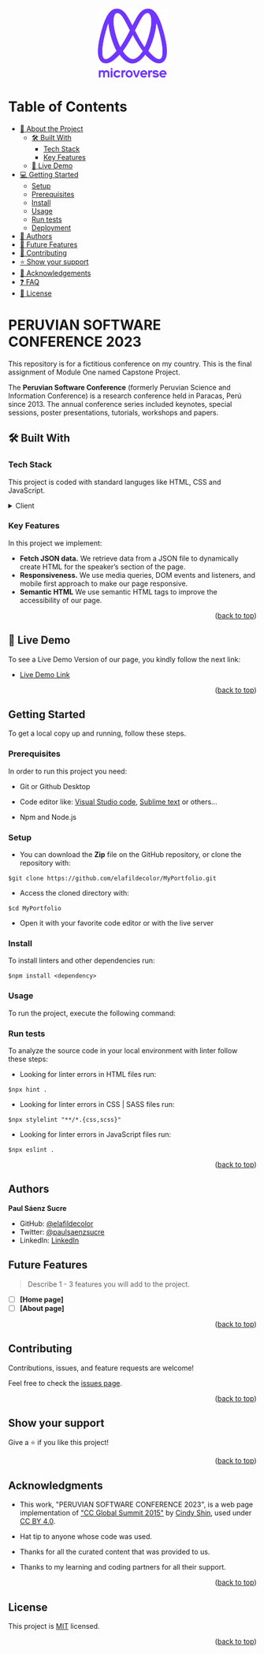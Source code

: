 <style>
  @import url('https://fonts.googleapis.com/css2?family=Inter:wght@400;500;600;700;800&display=swap');

  /*Import box icons*/
  @import url('https://unpkg.com/boxicons@2.1.4/css/boxicons.min.css');

  font-family: 'Inter', sans-serif;
  font-style: normal;
</style>

<a id="readme-top"></a>

<!--
HOW TO USE:
This is an example of how you may give instructions on setting up your project locally.

Modify this file to match your project and remove sections that don't apply.

REQUIRED SECTIONS:
- Table of Contents
- About the Project
  - Built With
  - Live Demo
- Getting Started
- Authors
- Future Features
- Contributing
- Show your support
- Acknowledgements
- License

After you're finished please remove all the comments and instructions!
-->

<div align="center">

  <img src="images/murple_logo.png" alt="logo" width="140"  height="auto" />
  <br/>
<!--
  <h3><b>Microverse README Template</b></h3>
-->
</div>

<!-- TABLE OF CONTENTS -->

# <i class='bx bxs-book bx-spin' style='color:#5e3b03' ></i> Table of Contents

- [📖 About the Project](#about-project)
  - [🛠 Built With](#built-with)
    - [Tech Stack](#tech-stack)
    - [Key Features](#key-features)
  - [🚀 Live Demo](#live-demo)
- [💻 Getting Started](#getting-started)
  - [Setup](#setup)
  - [Prerequisites](#prerequisites)
  - [Install](#install)
  - [Usage](#usage)
  - [Run tests](#run-tests)
  - [Deployment](#deployment)
- [👥 Authors](#authors)
- [🔭 Future Features](#future-features)
- [🤝 Contributing](#contributing)
- [⭐️ Show your support](#support)
- [🙏 Acknowledgements](#acknowledgements)
- [❓ FAQ](#faq)
- [📝 License](#license)

<!-- PROJECT DESCRIPTION -->

# <i class='bx bxs-package bx-fade-up' style='color:#927538' ></i> PERUVIAN SOFTWARE CONFERENCE 2023 <a id="about-project"></a>

This repository is for a fictitious conference on my country. This is the final assignment of Module One named Capstone Project.

The **Peruvian Software Conference** (formerly Peruvian Science and Information Conference) is a research conference held in Paracas, Perú since 2013. The annual conference series included keynotes, special sessions, poster presentations, tutorials, workshops and papers.

## 🛠 Built With <a id="built-with"></a>

### Tech Stack <a id="tech-stack"></a>

This project is coded with standard languges like HTML, CSS and JavaScript.

<details>
  <summary>Client</summary>
  <ul>
    <li><a href="https://html.spec.whatwg.org/multipage/">HTML 5 <i class='bx bxl-html5 bx-tada' style='color:orange' ></i></a></li>
    <li><a href="https://html.spec.whatwg.org/multipage/">CSS 3 <i class='bx bxl-css3 bx-tada' style='color:#23a1de'  ></i></a></li>
    <li><a href="https://html.spec.whatwg.org/multipage/">JavaScript <i class='bx bxl-javascript bx-tada' style='color:#fbee36'  ></i></a></li>
  </ul>
</details>

<!-- Features -->

### Key Features <a id="key-features"></a>

In this project we implement:

- **Fetch JSON data.** We retrieve data from a JSON file to dynamically create HTML for the speaker’s section of the page.
- **Responsiveness.** We use media queries, DOM events and listeners, and mobile first approach to make our page responsive.
- **Semantic HTML** We use semantic HTML tags to improve the accessibility of our page.

<p align="right">(<a href="#readme-top">back to top</a>)</p>

<!-- LIVE DEMO -->

## 🚀 Live Demo <a id="live-demo"></a>

To see a Live Demo Version of our page, you kindly follow the next link:

- [Live Demo Link](https://elafildecolor.github.io/PSC2023-Capstone/)

<p align="right">(<a href="#readme-top">back to top</a>)</p>

<!-- GETTING STARTED -->

## <i class='bx bx-desktop bx-burst' style='color:#f7efdb'  ></i> Getting Started <a id="getting-started"></a>

To get a local copy up and running, follow these steps.

### Prerequisites

In order to run this project you need:

- Git or Github Desktop

- Code editor like: [Visual Studio code](https://code.visualstudio.com/), [Sublime text](https://www.sublimetext.com/) or others...

- Npm and Node.js
<!--
Example command:

```sh
 gem install rails
```
 -->

### Setup

- You can download the **Zip** file on the GitHub repository, or clone the repository with:
```
$git clone https://github.com/elafildecolor/MyPortfolio.git
```

- Access the cloned directory with:
```
$cd MyPortfolio
```

- Open it with your favorite code editor or with the live server

<!--
Example commands:

```sh
  cd my-folder
  git clone git@github.com:myaccount/my-project.git
```
--->

### Install

To install linters and other dependencies run:
```
$npm install <dependency>
```

<!--
Example command:

```sh
  cd my-project
  gem install
```
--->

### Usage

To run the project, execute the following command:

<!--
Example command:

```sh
  rails server
```
--->

### Run tests

To analyze the source code in your local environment with linter follow these steps:

- Looking for linter errors in HTML files run:
```
$npx hint .
```

- Looking for linter errors in CSS | SASS files run:
```
$npx stylelint "**/*.{css,scss}"
```

- Looking for linter errors in JavaScript files run:
```
$npx eslint .
```

<!--
Example command:

```sh
  bin/rails test test/models/article_test.rb
```
--->
<!--
### Deployment

You can deploy this project using:


Example:

```sh

```
 -->

<p align="right">(<a href="#readme-top">back to top</a>)</p>

<!-- AUTHORS -->

## <i class='bx bx-id-card bx-fade-left' style='color:#a4a4a4' ></i> Authors <a id="authors"></a>

<i class='bx bxs-user-badge bx-tada' style='color:#ace1f3' ></i> **Paul Sáenz Sucre**

- GitHub: [@elafildecolor](https://github.com/elafildecolor) <i class='bx bxl-github bx-tada' style='color:#efefef' ></i>
- Twitter: [@paulsaenzsucre](https://twitter.com/paulsaenzsucre) <i class='bx bxl-twitter bx-tada' style='color:#44d7ff' ></i>
- LinkedIn: [LinkedIn](https://www.linkedin.com/in/paulsaenzsucre) <i class='bx bxl-linkedin bx-tada' style='color:#278ace'  ></i>
<!--
<i class='bx bxs-user-badge bx-tada' style='color:#ace1f3' ></i> 


**Author2**

- GitHub: [@githubhandle](https://github.com/githubhandle) <i class='bx bxl-github bx-tada' style='color:#efefef' ></i>
- Twitter: [@twitterhandle](https://twitter.com/twitterhandle) <i class='bx bxl-twitter bx-tada' style='color:#44d7ff' ></i>
- LinkedIn: [LinkedIn](https://linkedin.com/in/linkedinhandle) <i class='bx bxl-linkedin bx-tada' style='color:#278ace'  ></i>

<p align="right">(<a href="#readme-top">back to top</a>)</p>
-->
<!-- FUTURE FEATURES -->

## <i class='bx bx-building-house bx-burst' style='color:#71cb6d'  ></i> Future Features <a id="future-features"></a>

> Describe 1 - 3 features you will add to the project.

- [ ] **[Home page]**
- [ ] **[About page]**

<p align="right">(<a href="#readme-top">back to top</a>)</p>

<!-- CONTRIBUTING -->

## <i class='bx bxs-donate-heart bx-burst' style='color:rgba(208,46,14,0.61)'  ></i> Contributing <a id="contributing"></a>

Contributions, issues, and feature requests are welcome!

Feel free to check the [issues page](../../issues/).

<p align="right">(<a href="#readme-top">back to top</a>)</p>

<!-- SUPPORT -->

## <i class='bx bxs-star bx-spin' style='color:rgba(245,226,53,0.61)' ></i> Show your support <a id="support"></a>

Give a ⭐️ if you like this project!

<p align="right">(<a href="#readme-top">back to top</a>)</p>

<!-- ACKNOWLEDGEMENTS -->

## <i class='bx bxs-like bx-tada' style='color:rgba(245,176,56,0.61)'  ></i> Acknowledgments <a id="acknowledgements"></a>

- This work, "PERUVIAN SOFTWARE CONFERENCE 2023", is a web page implementation of ["CC Global Summit 2015"](https://www.behance.net/gallery/29845175/CC-Global-Summit-2015) by [Cindy Shin](https://www.behance.net/adagio07), used under [CC BY 4.0](https://creativecommons.org/licenses/by/4.0/).

- Hat tip to anyone whose code was used.
- Thanks for all the curated content that was provided to us.
- Thanks to my learning and coding partners for all their support.

<p align="right">(<a href="#readme-top">back to top</a>)</p>

<!-- FAQ (optional) -->
<!--
## <i class='bx bxs-user-voice bx-flashing' style='color:rgba(245,176,56,0.61)' ></i> FAQ <a id="faq"></a>

> Add at least 2 questions new developers would ask when they decide to use your project.

- **[Question_1]**

  - [Answer_1]

- **[Question_2]**

  - [Answer_2]

<p align="right">(<a href="#readme-top">back to top</a>)</p>
-->
<!-- LICENSE -->

## <i class='bx bxs-copyright bx-tada bx-flip-vertical' style='color:rgba(214,15,15,0.61)' ></i> License <a id="license"></a>

This project is [MIT](./LICENSE) licensed.

<p align="right">(<a href="#readme-top">back to top</a>)</p>
